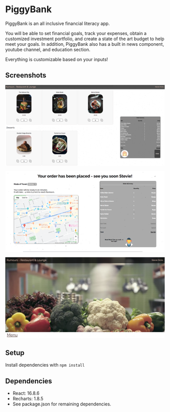 # PiggyBank

PiggyBank is an all inclusive financial literacy app.

You will be able to set financial goals, track your expenses, obtain a customized investment portfolio, and create a state of the art budget to help meet your goals. In addition, PiggyBank also has a built in news component, youtube channel, and education section.

Everything is customizable based on your inputs!

## Screenshots

!["Main Page"](https://github.com/TylerZhang00/LighthouseEats/blob/master/docs/Main%20Page.png?raw=true)

!["Summary Page"](https://github.com/TylerZhang00/LighthouseEats/blob/master/docs/Order%20Summary%20Page.png?raw=true)

!["Title Page"](https://github.com/TylerZhang00/LighthouseEats/blob/master/docs/Title%20Page.png?raw=true)

## Setup

Install dependencies with `npm install`

## Dependencies

- React: 16.8.6
- Recharts: 1.8.5
- See package.json for remaining dependencies.
